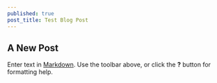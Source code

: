 ```yaml
---
published: true
post_title: Test Blog Post
---
```


## A New Post

Enter text in [Markdown](http://daringfireball.net/projects/markdown/). Use the toolbar above, or click the **?** button for formatting help.
